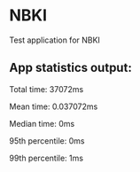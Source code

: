 # NBKI
Test application for NBKI

## App statistics output:
Total time: 37072ms

Mean time: 0.037072ms

Median time: 0ms

95th percentile: 0ms

99th percentile: 1ms
